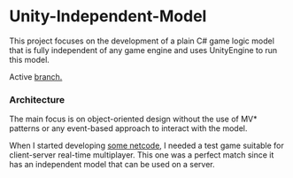 # Unity-Independent-Model
This project focuses on the development of a plain C# game logic model that is fully independent of any game engine and uses UnityEngine to run this model.

Active [branch.](https://github.com/n1f1/Unity-Independent-Model/tree/develop)

### Architecture
The main focus is on object-oriented design without the use of MV* patterns or any event-based approach to interact with the model.

When I started developing [some netcode](https://github.com/n1f1/SimpleGameNetworking), I needed a test game suitable for client-server real-time multiplayer. This one was a perfect match since it has an independent model that can be used on a server.
